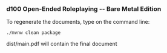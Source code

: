 ### d100 Open-Ended Roleplaying -- Bare Metal Edition

To regenerate the documents, type on the command line:

```
./mvnw clean package
```

dist/main.pdf will contain the final document